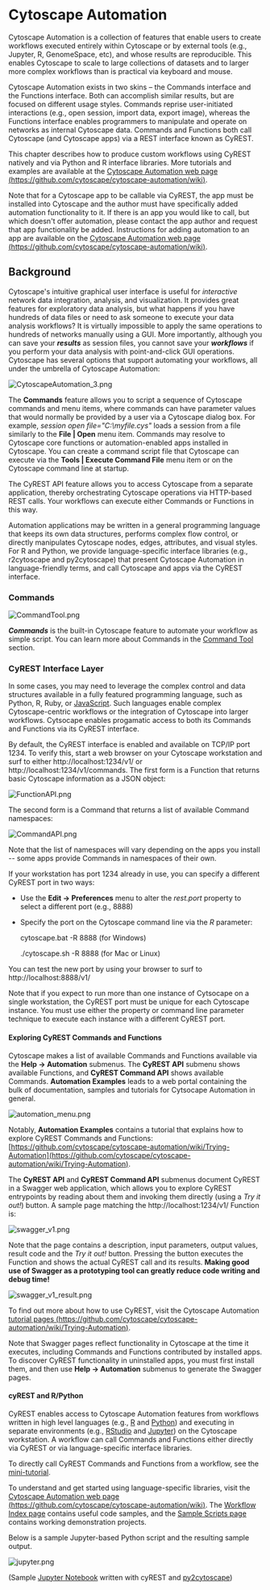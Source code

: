 <a id="programmatic_access_to_cytoscape_features_scripting"> </a>
<a id="programmatic_access_to_cytoscape_features"> </a>
<a id="cytoscape_automation"> </a>
# Cytoscape Automation

Cytoscape Automation is a collection of features that enable users to create workflows executed entirely within Cytoscape or by external tools (e.g., Jupyter, R, GenomeSpace, etc), and whose results are reproducible. This enables Cytoscape to scale to large collections of datasets and to larger more complex workflows than is practical via keyboard and mouse.

Cytoscape Automation exists in two skins – the Commands interface and the Functions interface. Both can accomplish similar results, but are focused on different usage styles. Commands reprise user-initiated interactions (e.g., open session, import data, export image), whereas the Functions interface enables programmers to manipulate and operate on networks as internal Cytoscape data. Commands and Functions both call Cytoscape (and Cytoscape apps) via a REST interface known as CyREST.

This chapter describes how to produce custom workflows using CyREST natively and via Python and R interface libraries. More tutorials and examples are available at the [Cytoscape Automation web page (https://github.com/cytoscape/cytoscape-automation/wiki)](https://github.com/cytoscape/cytoscape-automation/wiki).

Note that for a Cytoscape app to be callable via CyREST, the app must be installed into Cytoscape and the author must have
specifically added automation functionality to it. If there is
an app you would like to call, but which doesn't offer automation, please contact the app author and request that app functionality be 
added. Instructions for adding automation to an app are available on the [Cytoscape Automation web page (https://github.com/cytoscape/cytoscape-automation/wiki)](https://github.com/cytoscape/cytoscape-automation/wiki).

<a id="background"> </a>
## Background

Cytoscape's intuitive graphical user interface is useful for
*interactive* network data integration, analysis, and visualization. It
provides great features for exploratory data analysis, but what happens
if you have hundreds of data files or need to ask someone to execute
your data analysis workflows? It is virtually impossible to apply the
same operations to hundreds of networks manually using a GUI. More
importantly, although you can save your ***results*** as session files,
you cannot save your ***workflows*** if you perform your data analysis
with point-and-click GUI operations. Cytoscape has several options that
support automating your workflows, all under the umbrella of Cytoscape Automation:

![CytoscapeAutomation_3.png](_static/images/ProgrammaticAccess/CytoscapeAutomation_3.png)

The **Commands** feature allows you to script a sequence of Cytoscape commands
and menu items, where commands can have parameter values that would
normally be provided by a user via a Cytoscape dialog box. For example,
*session open file="C:\\myfile.cys"* loads a session from a file
similarly to the **File | Open** menu item. Commands may 
resolve to Cytoscape core functions or automation-enabled apps installed in 
Cytoscape. You can create a command
script file that Cytoscape can execute via the **Tools | Execute Command
File** menu item or on the Cytoscape command line at startup. 

The CyREST API feature allows you to access Cytoscape from a separate
application, thereby orchestrating Cytoscape operations via HTTP-based REST calls. 
Your workflows can execute either Commands or Functions in this way.

Automation applications may be written in a general programming
language that keeps its own data structures, performs
complex flow control, or directly manipulates Cytoscape nodes, edges,
attributes, and visual styles. For R and Python, we provide language-specific
interface libraries (e.g., r2cytoscape and py2cytoscape) that present 
Cytoscape Automation in language-friendly terms, and call Cytoscape and apps via 
the CyREST interface.

<a id="commands"> </a>
### Commands

![CommandTool.png](_static/images/ProgrammaticAccess/CommandTool.png)

***Commands*** is the built-in Cytoscape feature to automate your
workflow as simple script. You can learn more about Commands in the [Command Tool](Command_Tool.html#command-tool)
section.

<a id="restful_api"> </a>
### CyREST Interface Layer

In some cases, you may need to leverage the complex control and data structures available in a fully featured programming language,
such as Python, R, Ruby, or
[JavaScript](https://en.wikipedia.org/wiki/JavaScript). Such languages enable complex Cytoscape-centric workflows or the integration of Cytoscape into larger workflows. Cytsocape enables progamatic access to both its Commands and Functions via its CyREST interface.

By default, the CyREST interface is enabled and available on TCP/IP port 1234. To verify this, start a web browser on 
your Cytoscape workstation and surf to either http://localhost:1234/v1/ or http://localhost:1234/v1/commands. The first form is a Function that returns basic Cytoscape information as a JSON object:

![FunctionAPI.png](_static/images/ProgrammaticAccess/FunctionAPI.png)
    
The second form is a Command that returns a list of available Command namespaces:

![CommandAPI.png](_static/images/ProgrammaticAccess/CommandAPI.png)

Note that the list of namespaces will vary depending on the apps you install -- some apps provide Commands in namespaces of their own.

If your workstation has port 1234 already in use, you can specify a different CyREST port in two ways:

* Use the **Edit → Preferences** menu to alter the *rest.port* property to select a different port (e.g., 8888)
* Specify the port on the Cytoscape command line via the *R* parameter:

     cytoscape.bat -R 8888 (for Windows)
     
     ./cytoscape.sh -R 8888 (for Mac or Linux)

You can test the new port by using your browser to surf to http://localhost:8888/v1/

Note that if you expect to run more than one instance of Cytsocape on a single workstation, the CyREST port must be unique for each Cytoscape instance. You must use either the property or command line parameter technique to execute each instance with a different CyREST port.

<a id="exploring_cyrest_commands_and_functions"> </a>
#### Exploring CyREST Commands and Functions

Cytoscape makes a list of available Commands and Functions available via the **Help → Automation** submenus. The **CyREST API** submenu shows available Functions, and **CyREST Command API** shows available Commands. **Automation Examples** leads to a web portal containing the bulk of documentation, samples and tutorials for Cytsocape Automation in general. 

![automation_menu.png](_static/images/ProgrammaticAccess/automation_menu.png)

Notably, **Automation Examples** contains a tutorial that explains how to explore CyREST Commands and Functions: [https://github.com/cytoscape/cytoscape-automation/wiki/Trying-Automation](https://github.com/cytoscape/cytoscape-automation/wiki/Trying-Automation).

The **CyREST API** and **CyREST Command API** submenus document CyREST in a Swagger web application, which allows you to explore CyREST entrypoints by reading about them and invoking them directly (using a *Try it out!*) button. A sample page matching the http://localhost:1234/v1/ Function is:

![swagger_v1.png](_static/images/ProgrammaticAccess/swagger_v1.png)

Note that the page contains a description, input parameters, output values, result code and the *Try it out!* button. Pressing the button executes the Function and shows the actual CyREST call and its results. **Making good use of Swagger as a prototyping tool can greatly reduce code writing and debug time!**

![swagger_v1_result.png](_static/images/ProgrammaticAccess/swagger_v1_result.png)

To find out more about how to use CyREST, visit the Cytoscape Automation [tutorial pages (https://github.com/cytoscape/cytoscape-automation/wiki/Trying-Automation)](https://github.com/cytoscape/cytoscape-automation/wiki/Trying-Automation).

Note that Swagger pages reflect functionality in Cytoscape at the time it executes, including Commands and Functions contributed by installed apps. To discover CyREST functionality in uninstalled apps, you must first install them, and then use **Help → Automation** submenus to generate the Swagger pages.

#### cyREST and R/Python

CyREST enables access to Cytoscape Automation features from workflows written in high level languages (e.g., [R](http://www.r-project.org/) and [Python](https://www.python.org/)) and executing in separate environments (e.g., [RStudio](https://www.rstudio.com/) and [Jupyter](https://jupyter.org/)) on the Cytoscape workstation. A workflow can call Commands and Functions either directly via CyREST or via language-specific interface libraries. 

To directly call CyREST Commands and Functions from a workflow, see the [mini-tutorial](Programmatic_Access_to_Cytoscape_Features_Scripting.html#exploring_cyrest_commands_and_functions). 

To understand and get started using language-specific libraries, visit the [Cytoscape Automation web page (https://github.com/cytoscape/cytoscape-automation/wiki)](https://github.com/cytoscape/cytoscape-automation/wiki). The [Workflow Index page](https://github.com/cytoscape/cytoscape-automation/wiki/Workflow-Index) contains useful code samples, and the [Sample Scripts page](https://github.com/cytoscape/cytoscape-automation/tree/master/for-scripters) contains working demonstration projects.

Below is a sample Jupyter-based Python script and the resulting sample output.

![jupyter.png](_static/images/ProgrammaticAccess/jupyter.png)

(Sample [Jupyter
Notebook](http://nbviewer.ipython.org/github/idekerlab/py2cytoscape/blob/develop/examples/New_wrapper_api_sample.ipynb)
written with cyREST and
[py2cytoscape](https://github.com/idekerlab/py2cytoscape))

